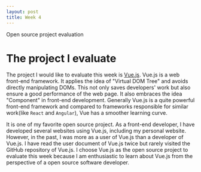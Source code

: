 ```yaml
---
layout: post
title: Week 4
---
```


Open source project evaluation

# The project I evaluate

The project I would like to evaluate this week is [Vue.js](https://vuejs.org/). Vue.js is a web front-end framework. It applies the idea of "Virtual DOM Tree" and avoids directly manipulating DOMs. This not only saves developers' work but also ensure a good performance of the web page. It also embraces the idea "Component" in front-end development. Generally Vue.js is a quite powerful front-end framework and compared to frameworks responsible for similar work(like `React` and `Angular`), Vue has a smoother learning curve. 

It is one of my favorite open source project. As a front-end developer, I have developed several websites using Vue.js, including my personal website. However, in the past, I was more as a user of Vue.js than a developer of Vue.js. I have read the user document of Vue.js twice but rarely visited the GitHub repository of Vue.js. I choose Vue.js as the open source project to evaluate this week because I am enthusiastic to learn about Vue.js from the perspective of a open source software developer.

